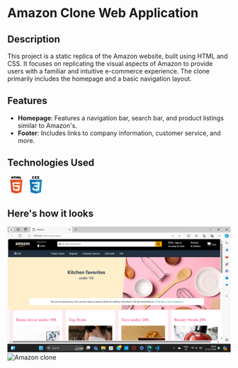 # Amazon Clone Web Application

## Description

This project is a static replica of the Amazon website, built using HTML and CSS. It focuses on replicating the visual aspects of Amazon to provide users with a familiar and intuitive e-commerce experience. The clone primarily includes the homepage and a basic navigation layout.

## Features

- **Homepage**: Features a navigation bar, search bar, and product listings similar to Amazon's.
- **Footer**: Includes links to company information, customer service, and more.

## Technologies Used

<p align="left">
    <img src="https://raw.githubusercontent.com/devicons/devicon/master/icons/html5/html5-original-wordmark.svg" alt="html5" width="40" height="40"/>
    <img src="https://raw.githubusercontent.com/devicons/devicon/master/icons/css3/css3-original-wordmark.svg" alt="css3" width="40" height="40"/>
</p>

## Here's how it looks

![Amazon Clone](https://github.com/rumpadas1/Amazon-Clone/blob/main/Screenshot%20(289).png)
![Amazon clone]()

